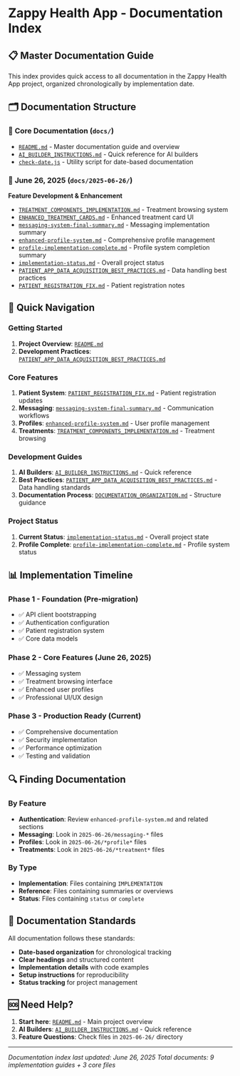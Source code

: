 # Zappy Health App - Documentation Index

## 📋 **Master Documentation Guide**

This index provides quick access to all documentation in the Zappy Health App project, organized chronologically by implementation date.

## 🗂️ **Documentation Structure**

### 📁 **Core Documentation** (`docs/`)
- [`README.md`](README.md) - Master documentation guide and overview
- [`AI_BUILDER_INSTRUCTIONS.md`](AI_BUILDER_INSTRUCTIONS.md) - Quick reference for AI builders
- [`check-date.js`](check-date.js) - Utility script for date-based documentation

### 📁 **June 26, 2025** (`docs/2025-06-26/`)
**Feature Development & Enhancement**
- [`TREATMENT_COMPONENTS_IMPLEMENTATION.md`](2025-06-26/TREATMENT_COMPONENTS_IMPLEMENTATION.md) - Treatment browsing system
- [`ENHANCED_TREATMENT_CARDS.md`](2025-06-26/ENHANCED_TREATMENT_CARDS.md) - Enhanced treatment card UI
- [`messaging-system-final-summary.md`](2025-06-26/messaging-system-final-summary.md) - Messaging implementation summary
- [`enhanced-profile-system.md`](2025-06-26/enhanced-profile-system.md) - Comprehensive profile management
- [`profile-implementation-complete.md`](2025-06-26/profile-implementation-complete.md) - Profile system completion summary
- [`implementation-status.md`](2025-06-26/implementation-status.md) - Overall project status
- [`PATIENT_APP_DATA_ACQUISITION_BEST_PRACTICES.md`](2025-06-26/PATIENT_APP_DATA_ACQUISITION_BEST_PRACTICES.md) - Data handling best practices
- [`PATIENT_REGISTRATION_FIX.md`](2025-06-26/PATIENT_REGISTRATION_FIX.md) - Patient registration notes

## 🎯 **Quick Navigation**

### **Getting Started**
1. **Project Overview**: [`README.md`](../README.md)
2. **Development Practices**: [`PATIENT_APP_DATA_ACQUISITION_BEST_PRACTICES.md`](2025-06-26/PATIENT_APP_DATA_ACQUISITION_BEST_PRACTICES.md)

### **Core Features**
1. **Patient System**: [`PATIENT_REGISTRATION_FIX.md`](2025-06-26/PATIENT_REGISTRATION_FIX.md) - Patient registration updates
2. **Messaging**: [`messaging-system-final-summary.md`](2025-06-26/messaging-system-final-summary.md) - Communication workflows
3. **Profiles**: [`enhanced-profile-system.md`](2025-06-26/enhanced-profile-system.md) - User profile management
4. **Treatments**: [`TREATMENT_COMPONENTS_IMPLEMENTATION.md`](2025-06-26/TREATMENT_COMPONENTS_IMPLEMENTATION.md) - Treatment browsing

### **Development Guides**
1. **AI Builders**: [`AI_BUILDER_INSTRUCTIONS.md`](AI_BUILDER_INSTRUCTIONS.md) - Quick reference
2. **Best Practices**: [`PATIENT_APP_DATA_ACQUISITION_BEST_PRACTICES.md`](2025-06-26/PATIENT_APP_DATA_ACQUISITION_BEST_PRACTICES.md) - Data handling standards
3. **Documentation Process**: [`DOCUMENTATION_ORGANIZATION.md`](2025-06-26/implementation-status.md#documentation) - Structure guidance

### **Project Status**
1. **Current Status**: [`implementation-status.md`](2025-06-26/implementation-status.md) - Overall project state
2. **Profile Complete**: [`profile-implementation-complete.md`](2025-06-26/profile-implementation-complete.md) - Profile system status

## 📊 **Implementation Timeline**

### **Phase 1 - Foundation** (Pre-migration)
- ✅ API client bootstrapping
- ✅ Authentication configuration
- ✅ Patient registration system
- ✅ Core data models

### **Phase 2 - Core Features** (June 26, 2025)
- ✅ Messaging system
- ✅ Treatment browsing interface
- ✅ Enhanced user profiles
- ✅ Professional UI/UX design

### **Phase 3 - Production Ready** (Current)
- ✅ Comprehensive documentation
- ✅ Security implementation
- ✅ Performance optimization
- ✅ Testing and validation

## 🔍 **Finding Documentation**

### **By Feature**
- **Authentication**: Review `enhanced-profile-system.md` and related sections
- **Messaging**: Look in `2025-06-26/messaging-*` files
- **Profiles**: Look in `2025-06-26/*profile*` files
- **Treatments**: Look in `2025-06-26/*treatment*` files

### **By Type**
- **Implementation**: Files containing `IMPLEMENTATION`
- **Reference**: Files containing summaries or overviews
- **Status**: Files containing `status` or `complete`

## 📝 **Documentation Standards**

All documentation follows these standards:
- **Date-based organization** for chronological tracking
- **Clear headings** and structured content
- **Implementation details** with code examples
- **Setup instructions** for reproducibility
- **Status tracking** for project management

## 🆘 **Need Help?**

1. **Start here**: [`README.md`](../README.md) - Main project overview
2. **AI Builders**: [`AI_BUILDER_INSTRUCTIONS.md`](AI_BUILDER_INSTRUCTIONS.md) - Quick reference
3. **Feature Questions**: Check files in `2025-06-26/` directory

---

*Documentation index last updated: June 26, 2025*
*Total documents: 9 implementation guides + 3 core files*
